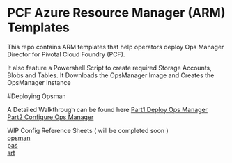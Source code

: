 # PCF Azure Resource Manager (ARM) Templates

This repo contains ARM templates that help operators deploy Ops Manager Director for Pivotal Cloud Foundry (PCF). 

It also feature a Powershell Script to create required Storage Accounts, Blobs and Tables.
It Downloads the OpsManager Image and Creates the OpsManager Instance



#Deploying Opsman 

A Detailed Walkthrough can be found here
[Part1 Deploy Ops Manager](https://community.emc.com/blogs/azurestack_guy/2018/06/22/getting-started-with-pcf-on-azurestack-asdk-part-1-deploy-opsmanager)  
[Part2 Configure Ops Manager](https://community.emc.com/blogs/azurestack_guy/2018/08/01/getting-started-with-pcf-on-azurestack-asdk-part-2-configure-opsmanager)  

WIP Config Reference Sheets ( will be completed soon )  
[opsman](./opsman_worksheet.md)  
[pas](./pas_worksheet.md)  
[srt](./pas_srt_worksheet.md)  
